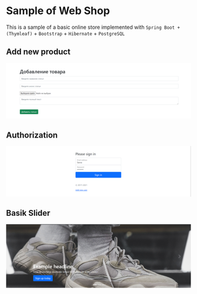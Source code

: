 # Sample of Web Shop

This is a sample of a basic online store implemented with `Spring Boot + (Thymleaf)` + `Bootstrap` + `Hibernate` + `PostgreSQL`

## Add new product
![Sample](/readme/img.png "Sample")

## Authorization
![Sample2](/readme/img_2.png "Sample")

## Basik Slider
![Sample1](/readme/img_1.png "Sample")
